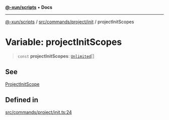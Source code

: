 [**@-xun/scripts**](../../../../../README.md) • **Docs**

***

[@-xun/scripts](../../../../../README.md) / [src/commands/project/init](../README.md) / projectInitScopes

# Variable: projectInitScopes

> `const` **projectInitScopes**: [`Unlimited`](../../../../configure/enumerations/UnlimitedGlobalScope.md#unlimited)[]

## See

[ProjectInitScope](../../../../configure/enumerations/UnlimitedGlobalScope.md)

## Defined in

[src/commands/project/init.ts:24](https://github.com/Xunnamius/xscripts/blob/89eebe76ad675b35907b3379b29bfde27fd5a5b8/src/commands/project/init.ts#L24)
